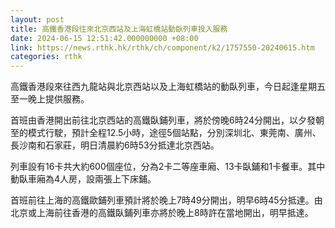 ```yaml
---
layout: post
title: 高鐵香港段往來北京西站及上海虹橋站動臥列車投入服務
date: 2024-06-15 12:51:42.000000000 +08:00
link: https://news.rthk.hk/rthk/ch/component/k2/1757550-20240615.htm
categories: rthk
---
```


高鐵香港段來往西九龍站與北京西站以及上海虹橋站的動臥列車，今日起逢星期五至一晚上提供服務。

首班由香港開出前往北京西站的高鐵臥鋪列車，將於傍晚6時24分開出，以夕發朝至的模式行駛，預計全程12.5小時，途徑5個站點，分別深圳北、東莞南、廣州、長沙南和石家莊，明日清晨約6時53分抵達北京西站。

列車設有16卡共大約600個座位，分為2卡二等座車廂、13卡臥鋪和1卡餐車。其中動臥車廂為4人房，設兩張上下床鋪。

首班前往上海的高鐵歐鋪列車預計將於晚上7時49分開出，明早6時45分抵達。由北京或上海前往香港的高鐵臥鋪列車亦將於晚上8時許在當地開出，明早抵達。
